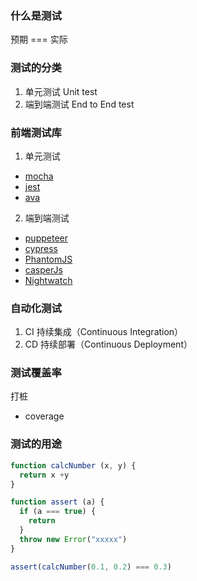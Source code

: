 ### 什么是测试

预期 === 实际

### 测试的分类

1. 单元测试 Unit test
2. 端到端测试 End to End test

### 前端测试库

1. 单元测试

- [mocha](https://github.com/mochajs/mocha)
- [jest](https://github.com/facebook/jest)
- [ava](https://github.com/avajs/ava)

2. 端到端测试

- [puppeteer](https://github.com/puppeteer/puppeteer)
- [cypress](https://github.com/cypress-io/cypress)
- [PhantomJS](https://github.com/ariya/phantomjs)
- [casperJs](https://github.com/casperjs/casperjs)
- [Nightwatch](https://github.com/nightwatchjs/nightwatch)

### 自动化测试

1. CI 持续集成（Continuous Integration）
2. CD 持续部署（Continuous Deployment）

### 测试覆盖率

打桩

- coverage

### 测试的用途


```js
function calcNumber (x, y) {
  return x +y
}

function assert (a) {
  if (a === true) {
    return
  }
  throw new Error("xxxxx")
}

assert(calcNumber(0.1, 0.2) === 0.3)
```